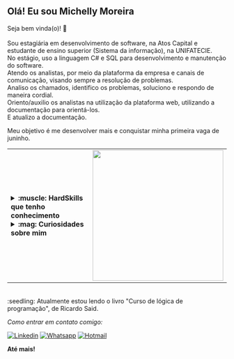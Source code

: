 ## Olá! Eu sou Michelly Moreira
Seja bem vinda(o)! 👋 <br><br>
Sou estagiária em desenvolvimento de software, na Atos Capital e estudante de ensino superior (Sistema da informação), na UNIFATECIE. <br>
No estágio, uso a linguagem C# e SQL para desenvolvimento e manutenção do software. <br>
Atendo os analistas, por meio da plataforma da empresa e canais de comunicação, visando sempre a resolução de problemas. <br>
Analiso os chamados, identifico os problemas, soluciono e respondo de maneira cordial. <br>
Oriento/auxilio os analistas na utilização da plataforma web, utilizando a documentação para orientá-los. <br>
E atualizo a documentação. <br>

Meu objetivo é me desenvolver mais e conquistar minha primeira vaga de juninho. <br>

<table border="0">
  <tr>
    <td>
      <details>
          <summary><strong>:muscle: HardSkills que tenho conhecimento</strong></summary></br>
- lógica de programação; <br>
- linguagens de programação (JavaScript, python e C#); <br>
- TypeScript; <br>
- Linguagem de marcação HTML5, CSS3; <br>
- Bootstrap (framework front-end); <br>
- React (uma das bibliotecas mais utilizadas para criação de aplicações front-end); <br>
- Vite (empacotador); <br>
- Docker; <br>
- SQL (linguagem mais usada para criar, pesquisar, extrair e manipular dados dentro de um banco de dados relacional); <br>
- Banco de dados MySQL; <br>
- MySQL workbench (interface gráfica mais utilizada para o MySQL); <br>
- Node.js; <br>
- Figma; <br>
- Métodologias agéis(kanban e scrun). <br>
      </details>
      <details>
          <summary><strong>:mag: Curiosidades sobre mim</strong></summary></br>
- Meu primeiro curso de programação (desenvolvimento web full-stack), foi na Trybe.</br>
- Na pandemia eu fiz trabalho voluntário, acolhendo pessoas que se sentiam infelizes.</br>
- Nas horas vagas eu gosto de viajar, ler livros, praticar duolingo e programar.</br>
      </details>
      <td>
      <img width="300" src='https://gifs.eco.br/wp-content/uploads/2022/07/gifs-do-ursinho-pooh-49.gif'>
    </td>
    </td> 
  </tr>
</table>
</br>
:seedling: Atualmente estou lendo o livro "Curso de lógica de programação", de Ricardo Said. </br>

*Como entrar em contato comigo:*

[![Linkedin](
https://img.shields.io/badge/LinkedIn-0077B5?style=for-the-badge&logo=linkedin&logoColor=white
)](
https://www.linkedin.com/in/michellymoreira/
)
[![Whatsapp](
https://img.shields.io/badge/WhatsApp-25D366?style=for-the-badge&logo=whatsapp&logoColor=white
)](
https://api.whatsapp.com/send?phone=5531994501188
)
[![Hotmail](
https://img.shields.io/badge/Hotmail-0078D4?style=for-the-badge&logo=microsoft-outlook&logoColor=white
)](
mailto:michelly.daiana@hotmail.com
)

<strong>Até mais!</strong>
